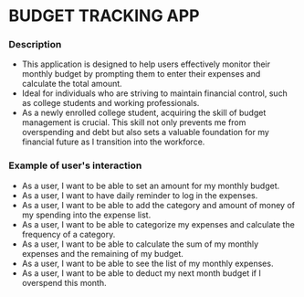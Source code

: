 # BUDGET TRACKING APP

### Description
- This application is designed to help users effectively monitor their monthly budget by prompting them to enter their expenses and calculate the total amount.
- Ideal for individuals who are striving to maintain financial control, such as college students and working professionals.
- As a newly enrolled college student, acquiring the skill of budget management is crucial. This skill not only prevents me from overspending and debt but also sets a valuable foundation for my financial future as I transition into the workforce.

### Example of user's interaction
- As a user, I want to be able to set an amount for my monthly budget.
- As a user, I want to have daily reminder to log in the expenses.
- As a user, I want to be able to add the category and amount of money of my spending into the expense list.
- As a user, I want to be able to categorize my expenses and calculate the frequency of a category.
- As a user, I want to be able to calculate the sum of my monthly expenses and the remaining of my budget.
- As a user, I want to be able to see the list of my monthly expenses.
- As a user, I want to be able to deduct my next month budget if I overspend this month.

